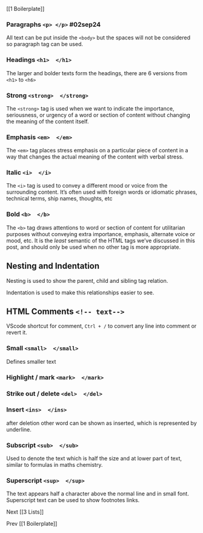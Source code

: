 [[1 Boilerplate]]

### Paragraphs  `<p> </p>`   #02sep24 
All text can be put inside the `<body>` but the spaces will not be considered so paragraph tag can be used.

### Headings `<h1>  </h1>`
The larger and bolder texts form the headings, there are 6 versions from `<h1>` to `<h6>`


### Strong `<strong>  </strong>`
The `<strong>` tag is used when we want to indicate the importance, seriousness, or urgency of a word or section of content without changing the meaning of the content itself.

### Emphasis `<em>  </em>`
The `<em>` tag places stress emphasis on a particular piece of content in a way that changes the actual meaning of the content with verbal stress.

### Italic `<i>  </i>`
The `<i>` tag is used to convey a different mood or voice from the surrounding content. It’s often used with foreign words or idiomatic phrases, technical terms, ship names, thoughts, etc

### Bold `<b>  </b>`
The `<b>` tag draws attentions to word or section of content for utilitarian purposes without conveying extra importance, emphasis, alternate voice or mood, etc. It is the _least_ semantic of the HTML tags we’ve discussed in this post, and should only be used when no other tag is more appropriate.

## Nesting and Indentation
Nesting is used to show the parent, child and sibling tag relation.

Indentation is used to make this relationships easier to see.


## HTML Comments `<!-- text-->`
VScode shortcut for comment,  `Ctrl + /` to convert any line into comment or revert it.



### Small `<small>  </small>`
Defines smaller text

### Highlight / mark `<mark>  </mark>`

### Strike out / delete  `<del>  </del>`

### Insert `<ins>  </ins>`
after deletion other word can be shown as inserted, which is represented by underline.

### Subscript `<sub>  </sub>`
Used to denote the text which is half the size and at lower part of text, similar to formulas in maths chemistry.

### Superscript `<sup>  </sup>`
The text appears half a character above the normal line and in small font. Superscript text can be used to show footnotes links.



Next      [[3 Lists]]

Prev     [[1 Boilerplate]]    